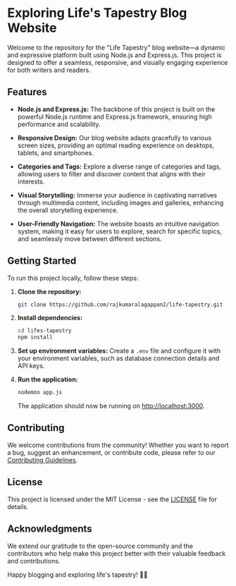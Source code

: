 # Exploring Life's Tapestry Blog Website

Welcome to the repository for the "Life Tapestry" blog website—a dynamic and expressive platform built using Node.js and Express.js. This project is designed to offer a seamless, responsive, and visually engaging experience for both writers and readers.

## Features

- **Node.js and Express.js:**
  The backbone of this project is built on the powerful Node.js runtime and Express.js framework, ensuring high performance and scalability.

- **Responsive Design:**
  Our blog website adapts gracefully to various screen sizes, providing an optimal reading experience on desktops, tablets, and smartphones.

- **Categories and Tags:**
  Explore a diverse range of categories and tags, allowing users to filter and discover content that aligns with their interests.

- **Visual Storytelling:**
  Immerse your audience in captivating narratives through multimedia content, including images and galleries, enhancing the overall storytelling experience.

- **User-Friendly Navigation:**
  The website boasts an intuitive navigation system, making it easy for users to explore, search for specific topics, and seamlessly move between different sections.


## Getting Started

To run this project locally, follow these steps:

1. **Clone the repository:**
   ```bash
   git clone https://github.com/rajkumaralagappan2/life-tapestry.git
   ```

2. **Install dependencies:**
   ```bash
   cd lifes-tapestry
   npm install
   ```

3. **Set up environment variables:**
   Create a `.env` file and configure it with your environment variables, such as database connection details and API keys.

4. **Run the application:**
   ```bash
   nodemon app.js
   ```

   The application should now be running on [http://localhost:3000](http://localhost:3000).

## Contributing

We welcome contributions from the community! Whether you want to report a bug, suggest an enhancement, or contribute code, please refer to our [Contributing Guidelines](CONTRIBUTING.md).

## License

This project is licensed under the MIT License - see the [LICENSE](LICENSE) file for details.

## Acknowledgments

We extend our gratitude to the open-source community and the contributors who help make this project better with their valuable feedback and contributions.

Happy blogging and exploring life's tapestry! 🚀✨
